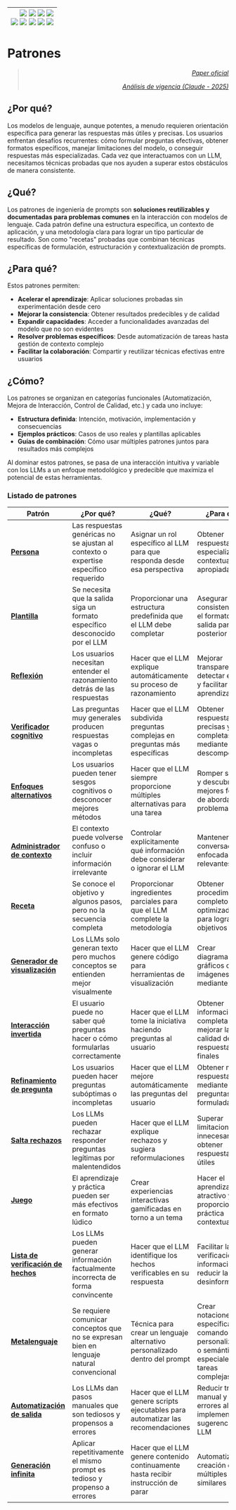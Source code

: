 <div align=right>

|[![](https://img.shields.io/badge/-Inicio-FFF?style=flat&logo=Emlakjet&logoColor=black)](/README.md) [![](https://img.shields.io/badge/-Introducción-FFF?style=flat&logo=abbrobotstudio&logoColor=black)](/documentos/intro.md) [![](https://img.shields.io/badge/-Modelos_de_lenguaje-FFF?style=flat&logo=LiveChat&logoColor=black)](/documentos/LLMs.md) [![](https://img.shields.io/badge/-Panorámica-FFF?style=flat&logo=openstreetmap&logoColor=black)](/documentos/panoramica.md)<br>  [![](https://img.shields.io/badge/-Prompts-FFF?style=flat&logo=Proton&logoColor=black)](/documentos/prompts/README.md) [![](https://img.shields.io/badge/-Ing,_de_prompts-FFF?style=flat&logo=googleearthengine&logoColor=black)](/documentos/ingenieriaDePrompts/README.md) [![](https://img.shields.io/badge/-Patrones-FFF?style=flat&logo=textpattern&logoColor=black)](/documentos/ingenieriaDePrompts/patrones/README.md) [![](https://img.shields.io/badge/8vP-FFF?style=flat&logo=v8&logoColor=black)](/documentos/prompts/mejoresPracticas/8virtudesDelPrompting.md) [![](https://img.shields.io/badge/-Casos_de_uso-FFF?style=flat&logo=gitbook&logoColor=black)](/documentos/casosDeUso/README.md)|
|-:|

</div>

# Patrones

<div align=right>

> [*Paper oficial*](https://arxiv.org/pdf/2302.11382.pdf)
>
> [*Análisis de vigencia (Claude - 2025)*](analisisVigencia.md)

</div>

## ¿Por qué?

Los modelos de lenguaje, aunque potentes, a menudo requieren orientación específica para generar las respuestas más útiles y precisas. Los usuarios enfrentan desafíos recurrentes: cómo formular preguntas efectivas, obtener formatos específicos, manejar limitaciones del modelo, o conseguir respuestas más especializadas. Cada vez que interactuamos con un LLM, necesitamos técnicas probadas que nos ayuden a superar estos obstáculos de manera consistente.

## ¿Qué?

Los patrones de ingeniería de prompts son **soluciones reutilizables y documentadas para problemas comunes** en la interacción con modelos de lenguaje. Cada patrón define una estructura específica, un contexto de aplicación, y una metodología clara para lograr un tipo particular de resultado. Son como "recetas" probadas que combinan técnicas específicas de formulación, estructuración y contextualización de prompts.

## ¿Para qué?

Estos patrones permiten:

- **Acelerar el aprendizaje**: Aplicar soluciones probadas sin experimentación desde cero
- **Mejorar la consistencia**: Obtener resultados predecibles y de calidad
- **Expandir capacidades**: Acceder a funcionalidades avanzadas del modelo que no son evidentes
- **Resolver problemas específicos**: Desde automatización de tareas hasta gestión de contexto complejo
- **Facilitar la colaboración**: Compartir y reutilizar técnicas efectivas entre usuarios

## ¿Cómo?

Los patrones se organizan en categorías funcionales (Automatización, Mejora de Interacción, Control de Calidad, etc.) y cada uno incluye:

- **Estructura definida**: Intención, motivación, implementación y consecuencias
- **Ejemplos prácticos**: Casos de uso reales y plantillas aplicables
- **Guías de combinación**: Cómo usar múltiples patrones juntos para resultados más complejos

Al dominar estos patrones, se pasa de una interacción intuitiva y variable con los LLMs a un enfoque metodológico y predecible que maximiza el potencial de estas herramientas.

### Listado de patrones

|Patrón|¿Por qué?|¿Qué?|¿Para qué?|¿Cómo?|Categoría|
|-|-|-|-|-|-|
|**[Persona](persona.md)**|Las respuestas genéricas no se ajustan al contexto o expertise específico requerido|Asignar un rol específico al LLM para que responda desde esa perspectiva|Obtener respuestas más especializadas y contextualmente apropiadas|`"Actúa como un [rol específico]"` - [💬](https://chat.openai.com/share/08e8335b-375d-46d3-bb2c-685cc2614fb3)|**Personalización**|
|**[Plantilla](plantilla.md)**|Se necesita que la salida siga un formato específico desconocido por el LLM|Proporcionar una estructura predefinida que el LLM debe completar|Asegurar consistencia en el formato de salida para uso posterior|`"Usa esta plantilla: [ESTRUCTURA] con MARCADORES específicos"`|**Formato y Estructura**|
|**[Reflexión](reflexion.md)**|Los usuarios necesitan entender el razonamiento detrás de las respuestas|Hacer que el LLM explique automáticamente su proceso de razonamiento|Mejorar transparencia, detectar errores y facilitar el aprendizaje|`"Explica el razonamiento detrás de tu respuesta"`|**Control de Calidad**|
|**[Verificador cognitivo](verificadorCognitivo.md)**|Las preguntas muy generales producen respuestas vagas o incompletas|Hacer que el LLM subdivida preguntas complejas en preguntas más específicas|Obtener respuestas más precisas y completas mediante descomposición|`"Genera preguntas adicionales que ayuden a responder mejor"`|**Análisis y Evaluación**|
|**[Enfoques alternativos](enfoquesAlternativos.md)**|Los usuarios pueden tener sesgos cognitivos o desconocer mejores métodos|Hacer que el LLM siempre proporcione múltiples alternativas para una tarea|Romper sesgos y descubrir mejores formas de abordar problemas|`"Si hay formas alternativas, lista los mejores enfoques y compáralos"`|**Análisis y Evaluación**|
|**[Administrador de contexto](administradorContexto.md)**|El contexto puede volverse confuso o incluir información irrelevante|Controlar explícitamente qué información debe considerar o ignorar el LLM|Mantener conversaciones enfocadas y relevantes|`"Dentro del alcance X, considera Y, ignora Z"`|**Gestión de Contexto**|
|**[Receta](receta.md)**|Se conoce el objetivo y algunos pasos, pero no la secuencia completa|Proporcionar ingredientes parciales para que el LLM complete la metodología|Obtener procedimientos completos y optimizados para lograr objetivos|`"Quiero lograr X, sé que necesito A, B, C - completa los pasos"`|**Metodología Estructurada**|
|**[Generador de visualización](generadorDeVisualizacion.md)**|Los LLMs solo generan texto pero muchos conceptos se entienden mejor visualmente|Hacer que el LLM genere código para herramientas de visualización|Crear diagramas, gráficos o imágenes mediante texto|`"Genera código Graphviz/DALL-E para visualizar esto"`|**Formato y Estructura**|
|**[Interacción invertida](interaccionInvertida.md)**|El usuario puede no saber qué preguntas hacer o cómo formularlas correctamente|Hacer que el LLM tome la iniciativa haciendo preguntas al usuario|Obtener información más completa y mejorar la calidad de las respuestas finales|`"Hazme preguntas para lograr X hasta que tengas suficiente información"`|**Mejora de Interacción**|
|**[Refinamiento de pregunta](refinamientoPreguntas.md)**|Los usuarios pueden hacer preguntas subóptimas o incompletas|Hacer que el LLM mejore automáticamente las preguntas del usuario|Obtener mejores respuestas mediante preguntas mejor formuladas|`"Sugiere una mejor versión de mi pregunta"` - [💬](https://chat.openai.com/share/1b68594e-ec33-4b76-a49e-cfadbad74243)|**Mejora de Interacción**|
|**[Salta rechazos](saltaRechazos.md)**|Los LLMs pueden rechazar responder preguntas legítimas por malentendidos|Hacer que el LLM explique rechazos y sugiera reformulaciones|Superar limitaciones innecesarias y obtener respuestas útiles|`"Si no puedes responder, explica por qué y sugiere alternativas"`|**Gestión de Contexto**|
|**[Juego](juego.md)**|El aprendizaje y práctica pueden ser más efectivos en formato lúdico|Crear experiencias interactivas gamificadas en torno a un tema|Hacer el aprendizaje más atractivo y proporcionar práctica contextual|`"Crea un juego sobre X con estas reglas"` - [💬](https://chat.openai.com/share/22b54976-a727-4ef3-88fe-41d0697345b3)|**Experiencias Interactivas**|
|**[Lista de verificación de hechos](listaVerificacionHechos.md)**|Los LLMs pueden generar información factualmente incorrecta de forma convincente|Hacer que el LLM identifique los hechos verificables en su respuesta|Facilitar la verificación de información y reducir la desinformación|`"Lista los hechos que deben ser verificados al final de tu respuesta"`|**Control de Calidad**|
|**[Metalenguaje](metalenguaje.md)**|Se requiere comunicar conceptos que no se expresan bien en lenguaje natural convencional|Técnica para crear un lenguaje alternativo personalizado dentro del prompt|Crear notaciones específicas, comandos personalizados o semánticas especiales para tareas complejas|`"Cuando digo X, quiero decir Y"` - Definir símbolos y reglas específicas|**Comunicación Avanzada**|
|**[Automatización de salida](automatizacionSalida.md)**|Los LLMs dan pasos manuales que son tediosos y propensos a errores|Hacer que el LLM genere scripts ejecutables para automatizar las recomendaciones|Reducir trabajo manual y errores al implementar sugerencias del LLM|`"Siempre que generes pasos, crea un script Python que los automatice"`|**Automatización**|
|**[Generación infinita](generacionInfinita.md)**|Aplicar repetitivamente el mismo prompt es tedioso y propenso a errores|Hacer que el LLM genere contenido continuamente hasta recibir instrucción de parar|Automatizar la creación de múltiples salidas similares|`"Genera X salidas a la vez hasta que diga 'detente'"`|**Automatización**|
